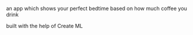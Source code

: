 an app which shows your perfect bedtime based on how much coffee you drink

built with the help of Create ML
